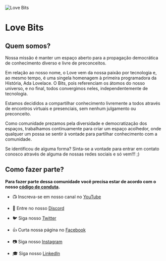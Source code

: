![Love Bits](https://avatars1.githubusercontent.com/u/66231686?s=200&v=4)

# Love Bits


## Quem somos? 
Nossa missão é manter um espaço aberto para a propagação democrática de conhecimento diverso e livre de preconceitos.

Em relação ao nosso nome, o Love vem da nossa paixão por tecnologia e, ao mesmo tempo, é uma singela homenagem à primeira programadora da História, Ada Lovelace. O Bits, pois referenciam os átomos do nosso universo, e no final, todos convergimos neles, independentemente de tecnologia.

Estamos decididos a compartilhar conhecimento livremente a todos através de encontros virtuais e presenciais, sem nenhum julgamento ou preconceito.

Como comunidade prezamos pela diversidade e democratização dos espaços, trabalhamos continuamente para criar um espaço acolhedor, onde qualquer um possa se sentir à vontade para partilhar conhecimento com a comunidade.

Se identificou de alguma forma? Sinta-se a vontade para entrar em contato conosco através de alguma de nossas redes sociais e só vem!!! ;)

## Como fazer parte?

**Para fazer parte dessa comunidade você precisa estar de acordo com o nosso [código de conduta](https://github.com/love-bits/sobre/blob/master/c%C3%B3digo_conduta_lovebits.md).**

- 📺 Inscreva-se em nosso canal no [YouTube](http://bit.ly/3gh0OvS)

- 💬 Entre no nosso [Discord](https://discord.com/invite/jDVnYrr)

- 🐦 Siga nosso [Twitter](https://twitter.com/_LoveBits) 

- 👍 Curta nossa página no [Facebook](https://www.facebook.com/Love-Bits-106953344376684)

- 📷 Siga nosso [Instagram](https://www.instagram.com/_love.bits/)

- 🎓 Siga nosso [LinkedIn](https://www.linkedin.com/company/66220386/admin/)
